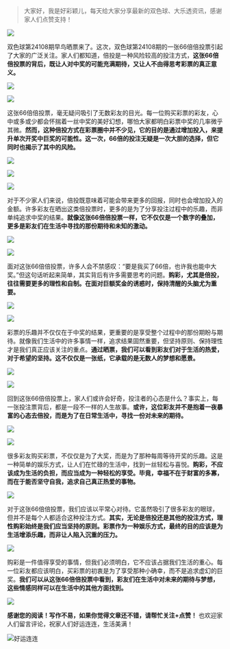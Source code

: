 
> 大家好，我是好彩颖儿，每天给大家分享最新的双色球、大乐透资讯，感谢家人们点赞支持！

![](https://cdn.jsdelivr.net/gh/wangwenjie1314/PicCDN/2024-7-11/1720660897499-image.png)

双色球第24108期早鸟晒票来了。这次，双色球第24108期的一张66倍倍投票引起了大家的广泛关注。家人们都知道，倍投是一种风险较高的投注方式，**这张66倍倍投票的背后，既让人对中奖的可能充满期待，又让人不由得思考彩票的真正意义。**

![](https://cdn.jsdelivr.net/gh/wangwenjie1314/PicCDN/2024-9-17/1726530911090-image.png)

![](https://cdn.jsdelivr.net/gh/wangwenjie1314/PicCDN/2024-9-17/1726530901314-image.png)


这张66倍倍投票，毫无疑问吸引了无数彩友的目光。每一位购买彩票的彩友，心中或多或少都会怀揣着一丝中奖的美好幻想，哪怕大家都明白彩票中奖的几率微乎其微。**然而，这种倍投方式在彩票圈中并不少见，它的目的是通过增加投入，来提升单次开奖中巨奖的可能性。这一次，66倍的投注无疑是一次大胆的选择，但它同时也揭示了其中的风险。**

![](https://cdn.jsdelivr.net/gh/wangwenjie1314/PicCDN/2024-9-17/1726530839534-image.png)

![](https://cdn.jsdelivr.net/gh/wangwenjie1314/PicCDN/2024-9-17/1726530877228-image.png)


![](https://cdn.jsdelivr.net/gh/wangwenjie1314/PicCDN/2024-9-17/1726530892619-image.png)

对于不少家人们来说，倍投既意味着可能会带来更多的回报，同时也会增加投入的金额。许多彩友在晒出这类倍投票时，更多的是为了分享投注过程中的乐趣，而非单纯追求中奖的结果。**就像这张66倍倍投票一样，它不仅仅是一个数字的叠加，更多是彩友们在生活中寻找的那份期待和未知的激动。**


![](https://cdn.jsdelivr.net/gh/wangwenjie1314/PicCDN/2024-9-17/1726531017541-image.png)

![](https://cdn.jsdelivr.net/gh/wangwenjie1314/PicCDN/2024-9-17/1726531010934-image.png)


面对这张66倍倍投票，许多人会不禁感叹：“要是我买了66倍，也许我也能中大奖。”但这句话听起来简单，其实背后有许多需要思考的问题。**购彩，尤其是倍投，往往需要更多的理性和自制。在面对巨额奖金的诱惑时，保持清醒的头脑尤为重要。**


![](https://cdn.jsdelivr.net/gh/wangwenjie1314/PicCDN/2024-9-17/1726530927441-image.png)


![](https://cdn.jsdelivr.net/gh/wangwenjie1314/PicCDN/2024-9-17/1726530942964-image.png)

彩票的乐趣并不仅仅在于中奖的结果，更重要的是享受整个过程中的那份期盼与期待。就像我们生活中的许多事情一样，追求结果固然重要，但坚持原则、保持理性才是我们真正应该关注的重点。**通过晒票，我们可以看到彩友们对于生活的热爱，对于希望的坚持。这不仅仅是一张纸，它承载的是无数人的梦想和愿景。**



![](https://cdn.jsdelivr.net/gh/wangwenjie1314/PicCDN/2024-9-17/1726530993895-image.png)

![](https://cdn.jsdelivr.net/gh/wangwenjie1314/PicCDN/2024-9-17/1726530977199-image.png)


回到这张66倍倍投票上，家人们或许会好奇，投注者的心态是什么？事实上，每一张投注票背后，都是一段不一样的人生故事。**或许，这位彩友并不是抱着一夜暴富的心态去倍投，而是为了在日常生活中，寻找一份对未来的期待。**

![](https://cdn.jsdelivr.net/gh/wangwenjie1314/PicCDN/2024-9-17/1726531068030-image.png)


![](https://cdn.jsdelivr.net/gh/wangwenjie1314/PicCDN/2024-9-17/1726531083002-image.png)

很多彩友购买彩票，不仅仅是为了大奖，而是为了那种每周等待开奖的乐趣。这是一种简单的娱乐方式，让人们在忙碌的生活中，找到一丝轻松与喜悦。**购彩，不应该成为生活的负担，而应当成为一种轻松的享受。毕竟，幸福不在于财富的多寡，而在于能否坚守自我，追求自己真正热爱的事物。**

![](https://cdn.jsdelivr.net/gh/wangwenjie1314/PicCDN/2024-9-17/1726531046639-image.png)



对于这张66倍倍投票，我们应该以平常心对待。它虽然吸引了很多彩友的眼球，但并不是每个人都适合这种投注方式。**其实，无论是倍投还是其他的投注方式，理性购彩始终是我们应当坚持的原则。彩票作为一种娱乐方式，最终的目的应该是为生活增添乐趣，而非让人陷入沉重的压力。**


![](https://cdn.jsdelivr.net/gh/wangwenjie1314/PicCDN/2024-9-17/1726530828351-image.png)

购彩是一件值得享受的事情，但我们必须明白，它不应该占据我们生活的重心。每一位彩友都应该明白，买彩票的初衷是为了享受那种小确幸，而不是追求虚幻的巨奖。**我们可以从这张66倍倍投票中看到，彩友们在生活中对未来的期待与梦想，这些情感同样可以在生活中的其他方面找到。**


![](https://cdn.jsdelivr.net/gh/wangwenjie1314/PicCDN/2024-9-17/1726530719036-image.png)


**感谢您的阅读！写作不易，如果你觉得文章还不错，请帮忙关注+点赞！** 也欢迎家人们留言评论，祝家人们好运连连，生活美满！



![好运连连](https://cdn.jsdelivr.net/gh/wangwenjie1314/PicCDN/2024-9-17/1726531606457-image.png)


















